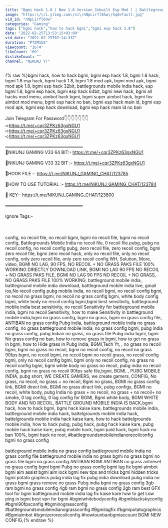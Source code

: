 ```yaml
---
title: "Bgmi Hack 1.8 ( New 1.8 Version Inbuilt Esp Mod ) | Battlegrounds Mobile India Hack | Bgmi 1.8 Hacks"
image: "https:\/\/i.ytimg.com\/vi\/nNpLirfl6hw\/hqdefault.jpg"
vid_id: "nNpLirfl6hw"
categories: "Gaming"
tags: ["bgmi hack","how to hack bgmi","bgmi esp hack 1.8"]
date: "2022-02-25T13:53:15+03:00"
vid_date: "2022-02-25T07:14:33Z"
duration: "PT2M15S"
viewcount: "1674"
likeCount: "69"
dislikeCount: ""
channel: "NIKUNJ YT"
---
```

{% raw %}bgmi hack, how to hack bgmi, bgmi esp hack 1.8, bgmi 1.8 hack, bgmi 1.8 esp hack, bgmi hack 1.8, bgmi 1.8 mod apk, bgmi mod apk, bgmi mod apk 1.8, bgmi esp hack 32bit, battlegrounds mobile india hack, esp bgmi 1.8, bgmi esp hack, bgmi esp hack 64bit, bgmi new hack, bgmi all hacks mod menu, aimbot hack bgmi, bgmi super aimbot hack, bgmi fov aimbot mod menu, bgmi esp hack no ban, bgmi esp hack main id, bgmi esp mod apk, bgmi esp hack download, bgmi esp hack main id no ban<br /><br />Join Telegram For Password👇👇👇👇👇👇👇<br />➪<a rel="nofollow" target="blank" href="https://t.me/+cqr3ZPKz63gxNGU1">https://t.me/+cqr3ZPKz63gxNGU1</a><br />➪<a rel="nofollow" target="blank" href="https://t.me/+cqr3ZPKz63gxNGU1">https://t.me/+cqr3ZPKz63gxNGU1</a><br />➪<a rel="nofollow" target="blank" href="https://t.me/+cqr3ZPKz63gxNGU1">https://t.me/+cqr3ZPKz63gxNGU1</a><br /><br />═════════════════════════<br />💝NIKUNJ GAMING V33 64 BIT:- <a rel="nofollow" target="blank" href="https://t.me/+cqr3ZPKz63gxNGU1">https://t.me/+cqr3ZPKz63gxNGU1</a><br /><br />💝NIKUNJ GAMING V33 32 BIT :- <a rel="nofollow" target="blank" href="https://t.me/+cqr3ZPKz63gxNGU1">https://t.me/+cqr3ZPKz63gxNGU1</a><br /><br />💝HOOK FILE :- <a rel="nofollow" target="blank" href="https://t.me/NIKUNJ_GAMING_CHAT/123785">https://t.me/NIKUNJ_GAMING_CHAT/123785</a><br /><br />💝HOW TO USE TUTORIAL :- <a rel="nofollow" target="blank" href="https://t.me/NIKUNJ_GAMING_CHAT/123784">https://t.me/NIKUNJ_GAMING_CHAT/123784</a><br /><br />🔑 KEY:- <a rel="nofollow" target="blank" href="https://t.me/NIKUNJ_GAMING_CHAT/123800">https://t.me/NIKUNJ_GAMING_CHAT/123800</a><br /><br />═════════════════════════<br /><br />Ignore Tags:- <br /><br /><br /><br />  config, no recoil file, no recoil bgmi, bgmi no recoil file, bgmi no recoil config, Battlegrounds Mobile India no recoil file, 0 recoil file pubg, pubg no recoil config, no recoil config pubg, zero recoil file, zero recoil config, bgmi zero recoil file, bgmi zero recoil hack, only no recoil file, only no recoil config, only zero recoil file, only zero recoil config WH, Solution, More, video, BGMI NO LAG, 90 FPS, NO RECOIL + NO GRASS PAKS FILE 100% WORKING DIRECTLY DOWNLOAD LINK, BGMI NO LAG 90 FPS NO RECOIL + NO GRASS PAKS FILE, BGMI NO LAG 90 FPS NO RECOIL + NO GRASS, NO GRASS PAKS FILE 100% WORKING, battleground mobile india, battleground mobile india download, battleground mobile india live, gmail ios,No recoil config pubg mobile india, no recoil bgmi, no recoil config bgmi, no recoil no grass bgmi, no recoil no grass config bgmi, white body config bgmi, white body no recoil config bgmi,bgmi best sensitivity, battleground mobile india best sensitivity, no recoil Sensitivity for battleground mobile india, bgmi no recoil Sensitivity, how to make Sensitivity in battleground mobile india,bgmi no grass config, bgmi no grass, bgmi no grass config file, ANTIBAN no grass config Pubg india, battleground mobile india no grass config, no grass battleground mobile india, no grass config bgmi, pubg india no grass config, pubg Indian no grass, no grass file Pubg india bgmi, bgmi No grass config no ban, how to remove grass in bgmi, how to get no grass in bgmi, how to Hide grass in Pubg india, BGMI,Tech Yt, , no grass no recoil bgmi, bgmi no grass no recoil, bgmi no recoil config, no recoil no grass 90fps bgmi, no recoil bgmi, no recoil bgmi no recoil grass, no recoil config bgmi, only no recoil config bgmi, bgmi only no recoil config, no grass no recoil config bgmi, bgmi white body no grass no recoil, pubg india no recoil config, bgmi no grass no recoil 90fps safe file,bgmi, BGMI, , PUBG MOBILE INDIA, pubg short, WE CREATE GAMERS, we create gamers, CONFIG, No grass, no recoil, no grass + no recoil, Bgmi no grass, BGMI no grass config link, BGMI direct link, BGMI no grass diract link, pubg configs, BGMI no recoil, white body, pubg India no grass + no recoil, no grass + no recoil+ no smoke, 0 lag config, 0 lag config for BGMI, Bgmi white body, BGMI WHITE BODY AND NO RECOIL, BATTLE GROUND MOBILE INDIA IS BACK,bgmi hack, how to hack bgmi, bgmi hack kaise kare, battlegrounds mobile india, battleground mobile india hack, battelgrounds mobile india hack, battelgrounds mobile india hack kaise kare, how to hack battelgrounds mobile india, how to hack pubg, pubg hack, pubg hack kaise kare, pubg mobile hack kaise kare, pubg mobile hack, bgmi paid hack, bgmi hack no ban 100%, bgmi hack no root, #battlegroundsmobileindianorecoilconfig bgmi no grass config<br /><br />battleground mobile india no grass config battleground mobile india no grass config file battleground mobile india no grass bgmi no grass bgmi no grass file bgmi no grass config ANTIBAN BGMI ANTIBAN no grass antireset no grass config bgmi bgmi Pubg no grass config bgmi lag fix bgmi aimbot bgmi aim assist bgmi aim lock bgmi new tips and tricks bgmi hidden tricks bgmi potato graphics pubg india lag fix pubg india download pubg india no grass bgmi grass remove no grass Pubg india bgmi no grass config 3gb ram bgmi no grass config 4gb ram bgmi no grass config 2gb ram best GFX tool for bgmi battleground mobile india lag fix kaise kare how to get Low ping in bgmi best vpn for bgmi #bgmiwhitebodyconfig #bgmiblackskyconfig #bgmi90fpsconfig  #bgminograssconfig #battlegroundsmobileindianograssconfig #Bgmilagfix #bgmipotatographics #Bgmiaimbot #bgmizerorecoilconfig #howtounbanbgmiaccount BGMI NEW CONFIG,{% endraw %}
